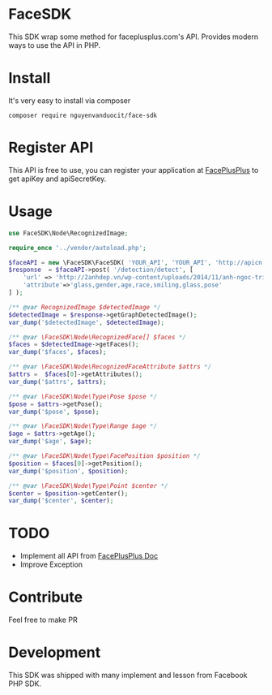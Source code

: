 # FaceSDK

This SDK wrap some method for faceplusplus.com's API. Provides modern ways to use the API in PHP.

# Install

It's very easy to install via composer 

```
composer require nguyenvanduocit/face-sdk
```

# Register API
This API is free to use, you can register your application at [FacePlusPlus](http://www.faceplusplus.com/) to get apiKey and apiSecretKey.

# Usage

```php
use FaceSDK\Node\RecognizedImage;

require_once '../vendor/autoload.php';

$faceAPI = new \FaceSDK\FaceSDK( 'YOUR_API', 'YOUR_API', 'http://apicn.faceplusplus.com' );
$response  = $faceAPI->post( '/detection/detect', [
	'url' => 'http://2anhdep.vn/wp-content/uploads/2014/11/anh-ngoc-trinh-dep-trong-nhung-bo-noi-y-xuyen-thau-khien-nguoi-xem-do-mat-6.jpg',
	'attribute'=>'glass,gender,age,race,smiling,glass,pose'
] );

/** @var RecognizedImage $detectedImage */
$detectedImage = $response->getGraphDetectedImage();
var_dump('$detectedImage', $detectedImage);

/** @var \FaceSDK\Node\RecognizedFace[] $faces */
$faces = $detectedImage->getFaces();
var_dump('$faces', $faces);

/** @var \FaceSDK\Node\RecognizedFaceAttribute $attrs */
$attrs =  $faces[0]->getAttributes();
var_dump('$attrs', $attrs);

/** @var \FaceSDK\Node\Type\Pose $pose */
$pose = $attrs->getPose();
var_dump('$pose', $pose);

/** @var \FaceSDK\Node\Type\Range $age */
$age = $attrs->getAge();
var_dump('$age', $age);

/** @var \FaceSDK\Node\Type\FacePosition $position */
$position = $faces[0]->getPosition();
var_dump('$position', $position);

/** @var \FaceSDK\Node\Type\Point $center */
$center = $position->getCenter();
var_dump('$center', $center);
```

# TODO

- Implement all API from [FacePlusPlus Doc](http://www.faceplusplus.com/api-overview/)
- Improve Exception

# Contribute

Feel free to make PR

# Development
This SDK was shipped with many implement and lesson from Facebook PHP SDK.